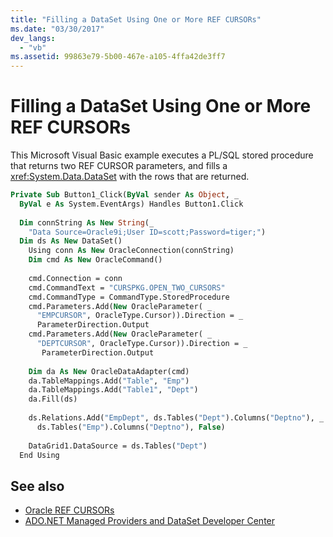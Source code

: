 ```yaml
---
title: "Filling a DataSet Using One or More REF CURSORs"
ms.date: "03/30/2017"
dev_langs: 
  - "vb"
ms.assetid: 99863e79-5b00-467e-a105-4ffa42de3ff7
---
```

# Filling a DataSet Using One or More REF CURSORs
This Microsoft Visual Basic example executes a PL/SQL stored procedure that returns two REF CURSOR parameters, and fills a <xref:System.Data.DataSet> with the rows that are returned.  
  
```vb  
Private Sub Button1_Click(ByVal sender As Object, _  
  ByVal e As System.EventArgs) Handles Button1.Click  
  
  Dim connString As New String(_  
    "Data Source=Oracle9i;User ID=scott;Password=tiger;")  
  Dim ds As New DataSet()  
    Using conn As New OracleConnection(connString)  
    Dim cmd As New OracleCommand()  
  
    cmd.Connection = conn  
    cmd.CommandText = "CURSPKG.OPEN_TWO_CURSORS"  
    cmd.CommandType = CommandType.StoredProcedure  
    cmd.Parameters.Add(New OracleParameter( _  
      "EMPCURSOR", OracleType.Cursor)).Direction = _  
      ParameterDirection.Output  
    cmd.Parameters.Add(New OracleParameter( _  
      "DEPTCURSOR", OracleType.Cursor)).Direction = _  
       ParameterDirection.Output  
  
    Dim da As New OracleDataAdapter(cmd)  
    da.TableMappings.Add("Table", "Emp")  
    da.TableMappings.Add("Table1", "Dept")  
    da.Fill(ds)  
  
    ds.Relations.Add("EmpDept", ds.Tables("Dept").Columns("Deptno"), _  
      ds.Tables("Emp").Columns("Deptno"), False)  
  
    DataGrid1.DataSource = ds.Tables("Dept")  
  End Using  
```  
  
## See also
- [Oracle REF CURSORs](../../../../docs/framework/data/adonet/oracle-ref-cursors.md)
- [ADO.NET Managed Providers and DataSet Developer Center](https://go.microsoft.com/fwlink/?LinkId=217917)
